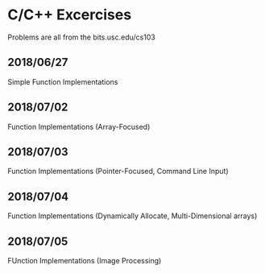# C/C++ Excercises 

Problems are all from the bits.usc.edu/cs103

## 2018/06/27
Simple Function Implementations

## 2018/07/02
Function Implementations (Array-Focused)

## 2018/07/03
Function Implementations (Pointer-Focused, Command Line Input)

## 2018/07/04
Function Implementations (Dynamically Allocate, Multi-Dimensional arrays)

## 2018/07/05
FUnction Implementations (Image Processing)
